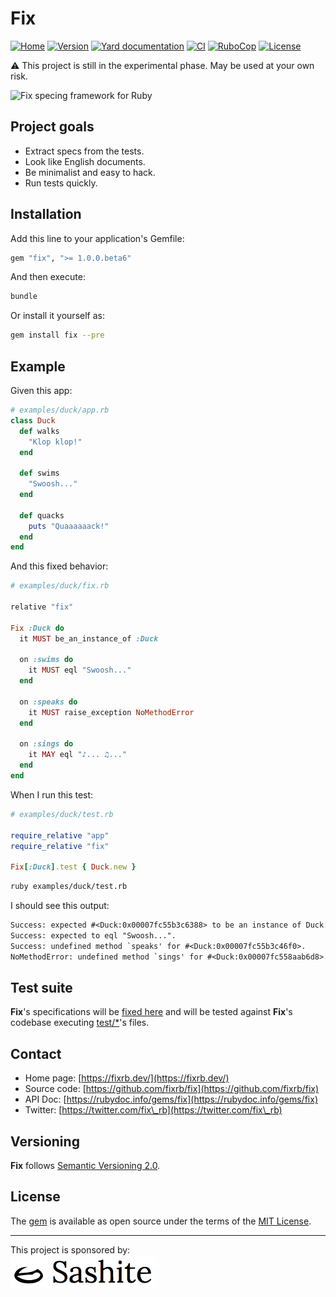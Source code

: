 # Fix

[![Home](https://img.shields.io/badge/Home-fixrb.dev-00af8b)](https://fixrb.dev/)
[![Version](https://img.shields.io/github/v/tag/fixrb/fix?label=Version&logo=github)](https://github.com/fixrb/fix/releases)
[![Yard documentation](https://img.shields.io/badge/Yard-documentation-blue.svg?logo=github)](https://rubydoc.info/github/fixrb/fix/main)
[![CI](https://github.com/fixrb/fix/workflows/CI/badge.svg?branch=main)](https://github.com/fixrb/fix/actions?query=workflow%3Aci+branch%3Amain)
[![RuboCop](https://github.com/fixrb/fix/workflows/RuboCop/badge.svg?branch=main)](https://github.com/fixrb/fix/actions?query=workflow%3Arubocop+branch%3Amain)
[![License](https://img.shields.io/github/license/fixrb/fix?label=License&logo=github)](https://github.com/fixrb/fix/raw/main/LICENSE.md)

⚠️ This project is still in the experimental phase. May be used at your own risk.

![Fix specing framework for Ruby](https://media.giphy.com/media/z6GJk3q8hzFSRNHl2J/giphy.gif)

## Project goals

* Extract specs from the tests.
* Look like English documents.
* Be minimalist and easy to hack.
* Run tests quickly.

## Installation

Add this line to your application's Gemfile:

```ruby
gem "fix", ">= 1.0.0.beta6"
```

And then execute:

```sh
bundle
```

Or install it yourself as:

```sh
gem install fix --pre
```

## Example

Given this app:

```ruby
# examples/duck/app.rb
class Duck
  def walks
    "Klop klop!"
  end

  def swims
    "Swoosh..."
  end

  def quacks
    puts "Quaaaaaack!"
  end
end
```

And this fixed behavior:

```ruby
# examples/duck/fix.rb

relative "fix"

Fix :Duck do
  it MUST be_an_instance_of :Duck

  on :swims do
    it MUST eql "Swoosh..."
  end

  on :speaks do
    it MUST raise_exception NoMethodError
  end

  on :sings do
    it MAY eql "♪... ♫..."
  end
end
```

When I run this test:

```ruby
# examples/duck/test.rb

require_relative "app"
require_relative "fix"

Fix[:Duck].test { Duck.new }
```

```sh
ruby examples/duck/test.rb
```

I should see this output:

```txt
Success: expected #<Duck:0x00007fc55b3c6388> to be an instance of Duck.
Success: expected to eql "Swoosh...".
Success: undefined method `speaks' for #<Duck:0x00007fc55b3c46f0>.
NoMethodError: undefined method `sings' for #<Duck:0x00007fc558aab6d8>.
```

## Test suite

__Fix__'s specifications will be [fixed here](https://github.com/fixrb/fix/blob/main/fix/) and will be tested against __Fix__'s codebase executing [test/*](https://github.com/fixrb/fix/blob/main/test/)'s files.

## Contact

* Home page: [https://fixrb.dev/](https://fixrb.dev/)
* Source code: [https://github.com/fixrb/fix](https://github.com/fixrb/fix)
* API Doc: [https://rubydoc.info/gems/fix](https://rubydoc.info/gems/fix)
* Twitter: [https://twitter.com/fix\_rb](https://twitter.com/fix\_rb)

## Versioning

__Fix__ follows [Semantic Versioning 2.0](https://semver.org/).

## License

The [gem](https://rubygems.org/gems/fix) is available as open source under the terms of the [MIT License](https://github.com/fixrb/fix/raw/main/LICENSE.md).

***

<p>
  This project is sponsored by:<br />
  <a href="https://sashite.com/"><img
    src="https://github.com/fixrb/fix/raw/main/img/sashite.png"
    alt="Sashite" /></a>
</p>
